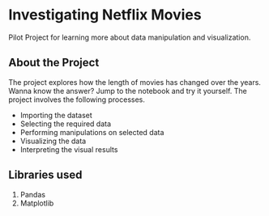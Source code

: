 # Investigating Netflix Movies
Pilot Project for learning more about data manipulation and visualization. 

## About the Project
The project explores how the length of movies has changed over the years. Wanna know the answer? Jump to the notebook and try it yourself.
The project involves the following processes.
- Importing the dataset
- Selecting the required data
- Performing manipulations on selected data
- Visualizing the data
- Interpreting the visual results

## Libraries used
1. Pandas
2. Matplotlib
